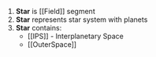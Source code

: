 1. **Star** is [[Field]] segment 
2. **Star** represents star system with planets
3. **Star** contains:
	- [[IPS]] - Interplanetary Space
	- [[OuterSpace]]
